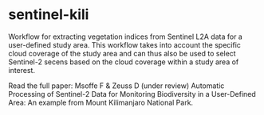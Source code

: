 # sentinel-kili
Workflow for extracting vegetation indices from Sentinel L2A data for a user-defined study area.
This workflow takes into account the specific cloud coverage of the study area and can thus also be used to select Sentinel-2 secens based on the cloud coverage within a study area of interest.

Read the full paper:
Msoffe F & Zeuss D (under review) Automatic Processing of Sentinel-2 Data for Monitoring Biodiversity in a
User-Defined Area: An example from Mount Kilimanjaro National Park.


